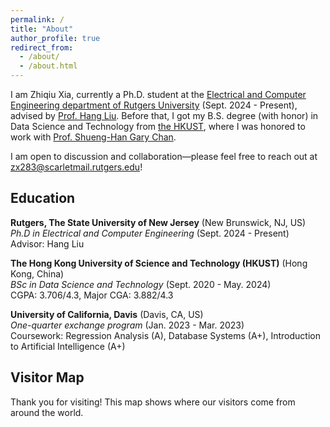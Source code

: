 ```yaml
---
permalink: /
title: "About"
author_profile: true
redirect_from: 
  - /about/
  - /about.html
---
```


I am Zhiqiu Xia, currently a Ph.D. student at the [Electrical and Computer Engineering department of Rutgers University](https://www.ece.rutgers.edu/) (Sept. 2024 - Present), advised by [Prof. Hang Liu](https://asherliu.github.io/). Before that, I got my B.S. degree (with honor) in Data Science and Technology from [the HKUST](https://hkust.edu.hk/), where I was honored to work with [Prof. Shueng-Han Gary Chan](https://www.cse.ust.hk/~gchan/).

I am open to discussion and collaboration—please feel free to reach out at zx283@scarletmail.rutgers.edu!

## Education

**Rutgers, The State University of New Jersey** (New Brunswick, NJ, US)  
*Ph.D in Electrical and Computer Engineering* (Sept. 2024 - Present)  
Advisor: Hang Liu

**The Hong Kong University of Science and Technology (HKUST)** (Hong Kong, China)  
*BSc in Data Science and Technology* (Sept. 2020 - May. 2024)  
CGPA: 3.706/4.3, Major CGA: 3.882/4.3

**University of California, Davis** (Davis, CA, US)  
*One-quarter exchange program* (Jan. 2023 - Mar. 2023)  
Coursework: Regression Analysis (A), Database Systems (A+), Introduction to Artificial Intelligence (A+)

<div class="visitor-map-section">
  <h2>Visitor Map</h2>
  
  <!-- Option 1: ClustrMaps - Replace with your actual ClustrMap code after registration -->
  <div class="visitor-map-container">
    <script type="text/javascript" id="clustrmaps" src="//clustrmaps.com/map_v2.js?d=NOonrFQFpn6jqfjFYmiqVRyPQpZrXTHGjOp6KBaFTzg&cl=ffffff&w=a"></script>
  </div>

  <!-- Option 2: Simple flag counter (works immediately) -->
  <!-- Uncomment the following and comment out the above to use this option -->
  <!--
  <div class="visitor-map-container">
    <a href="https://info.flagcounter.com/zx28"><img src="https://s11.flagcounter.com/count2/zx28/bg_FFFFFF/txt_000000/border_CCCCCC/columns_8/maxflags_12/viewers_0/labels_1/pageviews_1/flags_0/percent_0/" alt="Flag Counter" border="0"></a>
  </div>
  -->

  <!-- Option 3: Custom visitor statistics -->
  <!--
  <div class="visitor-map-container">
    <iframe src="https://www.google.com/maps/embed?pb=!1m14!1m12!1m3!1d387190.2799160891!2d-74.25987701513672!3d40.697670063550034!2m3!1f0!2f0!3f0!3m2!1i1024!2i768!4f13.1!5e0!3m2!1sen!2sus!4v1234567890123" width="400" height="200" style="border:0;" allowfullscreen="" loading="lazy" referrerpolicy="no-referrer-when-downgrade"></iframe>
  </div>
  -->

  <p>Thank you for visiting! This map shows where our visitors come from around the world.</p>
</div>
